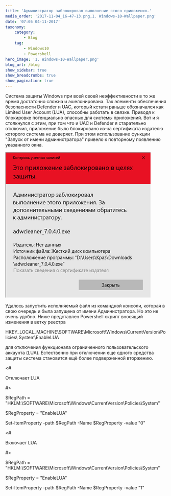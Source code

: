 ```yaml
---
title: 'Администратор заблокировал выполнение этого приложения.'
media_order: '2017-11-04_16-47-13.png,1. Windows-10-Wallpaper.png'
date: '07:05 04-11-2017'
taxonomy:
    category:
        - Blog
    tag:
        - Windows10
        - Powershell
hero_image: '1. Windows-10-Wallpaper.png'
blog_url: /blog
show_sidebar: true
show_breadcrumbs: true
show_pagination: true
---
```


Система защиты Windows при всей своей неэффективности в то же время достаточно сложна и эшелонирована. Так элементы обеспечения безопасности Defender и UAC, который кстати раньше обозначался как  Limited User Account (LUA), способны работать в связке. Приводя к блокировке потенциально опасных для системы приложений. Вот и я столкнулся с этим, при том что и UAC и Defender я старательно отключил, приложение было блокировано из-за сертификата издателю которого система не доверяет. При этом использование функции "Запуск от имени администратора" привело к повторному появлению указанного окна.

![](2017-11-04_16-47-13.png)

Удалось запустить исполняемый файл из командной консоли, которая в свою очередь и была запущена от имени Администратора. Но это не очень удобно. Ниже представлен Powershell скрипт вносящий изменения в ветку реестра

HKEY_LOCAL_MACHINE\SOFTWARE\Microsoft\Windows\CurrentVersion\Policies\ System\EnableLUA

для отключения функционала ограниченного пользовательского аккаунта (LUA). Естественно при отключении еще одного средства защиты система становится ещё более подверженной вторжению.



<#

Отключает LUA

#>

$RegPath = "HKLM:\SOFTWARE\Microsoft\Windows\CurrentVersion\Policies\System"

$RegProperty = "EnableLUA"



Set-ItemProperty -path $RegPath -Name $RegProperty -value "0"





<#

Включает LUA

#>

$RegPath = "HKLM:\SOFTWARE\Microsoft\Windows\CurrentVersion\Policies\System"

$RegProperty = "EnableLUA"



Set-ItemProperty -path $RegPath -Name $RegProperty -value "1"
